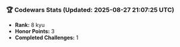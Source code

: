 ### 🏆 Codewars Stats (Updated: 2025-08-27 21:07:25 UTC)

- **Rank:** 8 kyu
- **Honor Points:** 3
- **Completed Challenges:** 1
